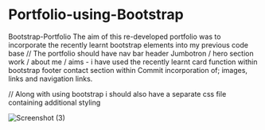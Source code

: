 # Portfolio-using-Bootstrap
Bootstrap-Portfolio
The aim of this re-developed portfolio was to incorporate the recently learnt bootstrap elements into my previous code base // The portfolio should have nav bar header Jumbotron / hero section work / about me / aims - i have used the recently learnt card function within bootstrap footer contact section within Commit incorporation of; images, links and navigation links.

// Along with using bootstrap i should also have a separate css file containing additional styling

![Screenshot (3)](https://github.com/Rachp32/Portfolio-using-Bootstrap/assets/145992866/20c31196-8f9f-4d2f-bc2b-12205e0d3fd8)
